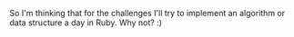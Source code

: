 So I'm thinking that for the challenges I'll try to implement an algorithm or data structure a day in Ruby. Why not? :)